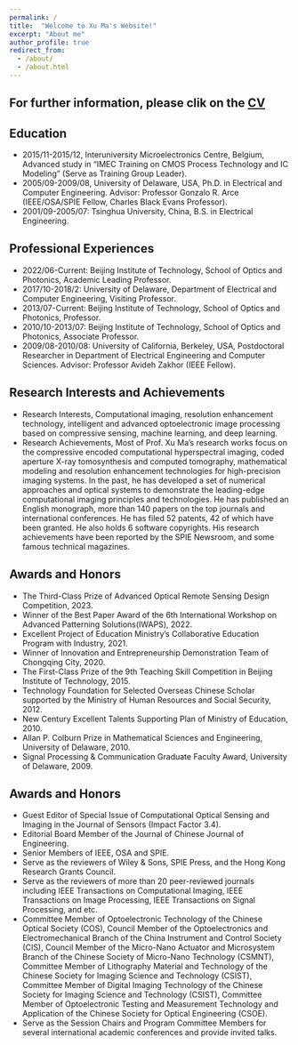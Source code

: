 ```yaml
---
permalink: /
title:  "Welcome to Xu Ma's Website!"
excerpt: "About me"
author_profile: true
redirect_from: 
  - /about/
  - /about.html
---
```


  
**For further information, please clik on the [CV](https://maxu-bit.github.io/xuma.github.io/files/CV0109.pdf)**
------
  

Education
------
* 2015/11-2015/12, Interuniversity Microelectronics Centre, Belgium, Advanced study in “IMEC Training on CMOS Process Technology and IC Modeling” (Serve as Training Group Leader).
* 2005/09-2009/08, University of Delaware, USA, Ph.D. in Electrical and Computer Engineering. Advisor: Professor Gonzalo R. Arce (IEEE/OSA/SPIE Fellow, Charles Black Evans Professor).
* 2001/09-2005/07: Tsinghua University, China, B.S. in Electrical Engineering.

Professional Experiences
------
* 2022/06-Current: Beijing Institute of Technology, School of Optics and Photonics, Academic Leading Professor.
* 2017/10-2018/2: University of Delaware, Department of Electrical and Computer Engineering, Visiting Professor.
* 2013/07-Current: Beijing Institute of Technology, School of Optics and Photonics, Professor.
* 2010/10-2013/07: Beijing Institute of Technology, School of Optics and Photonics, Associate Professor.
* 2009/08-2010/08: University of California, Berkeley, USA, Postdoctoral Researcher in Department of Electrical Engineering and Computer Sciences. Advisor: Professor Avideh Zakhor (IEEE Fellow).

Research Interests and Achievements
------
* Research Interests, Computational imaging, resolution enhancement technology, intelligent and advanced optoelectronic image processing based on compressive sensing, machine learning, and deep learning.
* Research Achievements, Most of Prof. Xu Ma’s research works focus on the compressive encoded computational hyperspectral imaging, coded aperture X-ray tomosynthesis and computed tomography, mathematical modeling and resolution enhancement technologies for high-precision imaging systems. In the past, he has developed a set of numerical approaches and optical systems to demonstrate the leading-edge computational imaging principles and technologies. He has published an English monograph, more than 140 papers on the top journals and international conferences. He has filed 52 patents, 42 of which have been granted. He also holds 6 software copyrights. His research achievements have been reported by the SPIE Newsroom, and some famous technical magazines.

Awards and Honors
------
* The Third-Class Prize of Advanced Optical Remote Sensing Design Competition, 2023.
* Winner of the Best Paper Award of the 6th International Workshop on Advanced Patterning Solutions(IWAPS), 2022.
* Excellent Project of Education Ministry’s Collaborative Education Program with Industry, 2021.
* Winner of Innovation and Entrepreneurship Demonstration Team of Chongqing City, 2020.
* The First-Class Prize of the 9th Teaching Skill Competition in Beijing Institute of Technology, 2015.
* Technology Foundation for Selected Overseas Chinese Scholar supported by the Ministry of Human Resources and Social Security, 2012.
* New Century Excellent Talents Supporting Plan of Ministry of Education, 2010.
* Allan P. Colburn Prize in Mathematical Sciences and Engineering, University of Delaware, 2010.
* Signal Processing & Communication Graduate Faculty Award, University of Delaware, 2009.

Awards and Honors
------
* Guest Editor of Special Issue of Computational Optical Sensing and Imaging in the Journal of Sensors (Impact Factor 3.4).
* Editorial Board Member of the Journal of Chinese Journal of Engineering.
* Senior Members of IEEE, OSA and SPIE.
* Serve as the reviewers of Wiley & Sons, SPIE Press, and the Hong Kong Research Grants Council.
* Serve as the reviewers of more than 20 peer-reviewed journals including IEEE Transactions on Computational Imaging, IEEE Transactions on Image Processing, IEEE Transactions on Signal Processing, and etc.
* Committee Member of Optoelectronic Technology of the Chinese Optical Society (COS), Council Member of the Optoelectronics and Electromechanical Branch of the China Instrument and Control Society (CIS), Council Member of the Micro-Nano Actuator and Microsystem Branch of the Chinese Society of Micro-Nano Technology (CSMNT), Committee Member of Lithography Material and Technology of the Chinese Society for Imaging Science and Technology (CSIST), Committee Member of Digital Imaging Technology of the Chinese Society for Imaging Science and Technology (CSIST), Committee Member of Optoelectronic Testing and Measurement Technology and Application of the Chinese Society for Optical Engineering (CSOE).
* Serve as the Session Chairs and Program Committee Members for several international academic conferences and provide invited talks.
